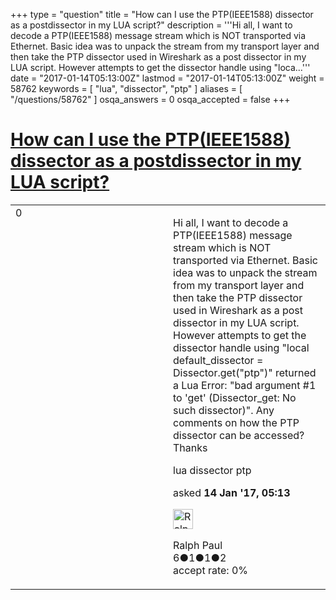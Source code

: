+++
type = "question"
title = "How can I use the PTP(IEEE1588) dissector as a postdissector in my LUA script?"
description = '''Hi all, I want to decode a PTP(IEEE1588) message stream which is NOT transported via Ethernet. Basic idea was to unpack the stream from my transport layer and then take the PTP dissector used in Wireshark as a post dissector in my LUA script.  However attempts to get the dissector handle using &quot;loca...'''
date = "2017-01-14T05:13:00Z"
lastmod = "2017-01-14T05:13:00Z"
weight = 58762
keywords = [ "lua", "dissector", "ptp" ]
aliases = [ "/questions/58762" ]
osqa_answers = 0
osqa_accepted = false
+++

<div class="headNormal">

# [How can I use the PTP(IEEE1588) dissector as a postdissector in my LUA script?](/questions/58762/how-can-i-use-the-ptpieee1588-dissector-as-a-postdissector-in-my-lua-script)

</div>

<div id="main-body">

<div id="askform">

<table id="question-table" style="width:100%;"><colgroup><col style="width: 50%" /><col style="width: 50%" /></colgroup><tbody><tr class="odd"><td style="width: 30px; vertical-align: top"><div class="vote-buttons"><div id="post-58762-score" class="post-score" title="current number of votes">0</div><div id="favorite-count" class="favorite-count"></div></div></td><td><div id="item-right"><div class="question-body"><p>Hi all, I want to decode a PTP(IEEE1588) message stream which is NOT transported via Ethernet. Basic idea was to unpack the stream from my transport layer and then take the PTP dissector used in Wireshark as a post dissector in my LUA script. However attempts to get the dissector handle using "local default_dissector = Dissector.get("ptp")" returned a Lua Error: "bad argument #1 to 'get' (Dissector_get: No such dissector)". Any comments on how the PTP dissector can be accessed? Thanks</p></div><div id="question-tags" class="tags-container tags">lua dissector ptp</div><div id="question-controls" class="post-controls"></div><div class="post-update-info-container"><div class="post-update-info post-update-info-user"><p>asked <strong>14 Jan '17, 05:13</strong></p><img src="https://secure.gravatar.com/avatar/e46453fe4621a03022dd89f15e431332?s=32&amp;d=identicon&amp;r=g" class="gravatar" width="32" height="32" alt="Ralph%20Paul&#39;s gravatar image" /><p>Ralph Paul<br />
<span class="score" title="6 reputation points">6</span><span title="1 badges"><span class="badge1">●</span><span class="badgecount">1</span></span><span title="1 badges"><span class="silver">●</span><span class="badgecount">1</span></span><span title="2 badges"><span class="bronze">●</span><span class="badgecount">2</span></span><br />
<span class="accept_rate" title="Rate of the user&#39;s accepted answers">accept rate:</span> <span title="Ralph Paul has no accepted answers">0%</span></p></div></div><div id="comments-container-58762" class="comments-container"></div><div id="comment-tools-58762" class="comment-tools"></div><div class="clear"></div><div id="comment-58762-form-container" class="comment-form-container"></div><div class="clear"></div></div></td></tr></tbody></table>

</div>

</div>

